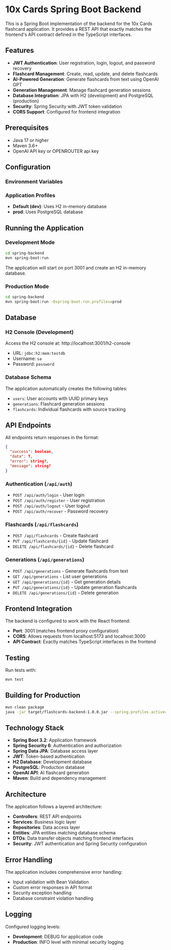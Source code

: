 # 10x Cards Spring Boot Backend

This is a Spring Boot implementation of the backend for the 10x Cards flashcard application. It provides a REST API that exactly matches the frontend's API contract defined in the TypeScript interfaces.

## Features

- **JWT Authentication**: User registration, login, logout, and password recovery
- **Flashcard Management**: Create, read, update, and delete flashcards
- **AI-Powered Generation**: Generate flashcards from text using OpenAI GPT
- **Generation Management**: Manage flashcard generation sessions
- **Database Integration**: JPA with H2 (development) and PostgreSQL (production)
- **Security**: Spring Security with JWT token validation
- **CORS Support**: Configured for frontend integration

## Prerequisites

- Java 17 or higher
- Maven 3.6+
- OpenAI API key or OPENROUTER api key

## Configuration

### Environment Variables

### Application Profiles

- **Default (dev)**: Uses H2 in-memory database
- **prod**: Uses PostgreSQL database

## Running the Application

### Development Mode

```bash
cd spring-backend
mvn spring-boot:run
```

The application will start on port 3001 and create an H2 in-memory database.

### Production Mode

```bash
cd spring-backend
mvn spring-boot:run -Dspring-boot.run.profiles=prod
```

## Database

### H2 Console (Development)

Access the H2 console at: http://localhost:3001/h2-console

- URL: `jdbc:h2:mem:testdb`
- Username: `sa`
- Password: `password`

### Database Schema

The application automatically creates the following tables:

- `users`: User accounts with UUID primary keys
- `generations`: Flashcard generation sessions
- `flashcards`: Individual flashcards with source tracking

## API Endpoints

All endpoints return responses in the format:
```json
{
  "success": boolean,
  "data": T,
  "error": string?,
  "message": string?
}
```

### Authentication (`/api/auth`)

- `POST /api/auth/login` - User login
- `POST /api/auth/register` - User registration  
- `POST /api/auth/logout` - User logout
- `POST /api/auth/recover` - Password recovery

### Flashcards (`/api/flashcards`)

- `POST /api/flashcards` - Create flashcard
- `PUT /api/flashcards/{id}` - Update flashcard
- `DELETE /api/flashcards/{id}` - Delete flashcard

### Generations (`/api/generations`)

- `POST /api/generations` - Generate flashcards from text
- `GET /api/generations` - List user generations
- `GET /api/generations/{id}` - Get generation details
- `PUT /api/generations/{id}` - Update generation flashcards
- `DELETE /api/generations/{id}` - Delete generation

## Frontend Integration

The backend is configured to work with the React frontend:

- **Port**: 3001 (matches frontend proxy configuration)
- **CORS**: Allows requests from localhost:5173 and localhost:3000
- **API Contract**: Exactly matches TypeScript interfaces in the frontend

## Testing

Run tests with:

```bash
mvn test
```

## Building for Production

```bash
mvn clean package
java -jar target/flashcards-backend-1.0.0.jar --spring.profiles.active=prod
```

## Technology Stack

- **Spring Boot 3.2**: Application framework
- **Spring Security 6**: Authentication and authorization
- **Spring Data JPA**: Database access layer
- **JWT**: Token-based authentication
- **H2 Database**: Development database
- **PostgreSQL**: Production database
- **OpenAI API**: AI flashcard generation
- **Maven**: Build and dependency management

## Architecture

The application follows a layered architecture:

- **Controllers**: REST API endpoints
- **Services**: Business logic layer
- **Repositories**: Data access layer
- **Entities**: JPA entities matching database schema
- **DTOs**: Data transfer objects matching frontend interfaces
- **Security**: JWT authentication and Spring Security configuration

## Error Handling

The application includes comprehensive error handling:

- Input validation with Bean Validation
- Custom error responses in API format
- Security exception handling
- Database constraint violation handling

## Logging

Configured logging levels:

- **Development**: DEBUG for application code
- **Production**: INFO level with minimal security logging